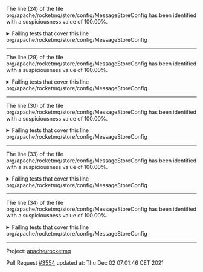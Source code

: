 The line (24) of the file org/apache/rocketmq/store/config/MessageStoreConfig has been identified with a suspiciousness value of 100.00%.

<details>
     <summary>Failing tests that cover this line</summary>

- `org.apache.rocketmq.store.MultiPathMappedFileQueueTest#testFullStorePath`
- `org.apache.rocketmq.store.AppendCallbackTest#testAppendMessageBatchSucc`
- `org.apache.rocketmq.store.DefaultMessageStoreCleanFilesTest#testDeleteExpiredFilesBySpaceFull`
- `org.apache.rocketmq.store.DefaultMessageStoreCleanFilesTest#testIsSpaceFullFunctionEmpty2Full`
- `org.apache.rocketmq.store.BatchPutMessageTest#testPutIPv6HostMessages`
- `org.apache.rocketmq.store.AppendCallbackTest#testAppendIPv6HostMessageBatchSucc`
- `org.apache.rocketmq.store.MultiPathMappedFileQueueTest#testGetLastMappedFile`
- `org.apache.rocketmq.store.AppendCallbackTest#testAppendIPv6HostMessageBatchEndOfFile`
- `org.apache.rocketmq.store.MultiPathMappedFileQueueTest#testLoadReadOnlyMappedFiles`
- `org.apache.rocketmq.store.DefaultMessageStoreCleanFilesTest#testDeleteExpiredFilesByTimeUp`
- `org.apache.rocketmq.store.MultiPathMappedFileQueueTest#testUpdatePathsOnline`
- `org.apache.rocketmq.store.DefaultMessageStoreCleanFilesTest#testIsSpaceFullFunctionFull2Empty`
- `org.apache.rocketmq.store.DefaultMessageStoreCleanFilesTest#testDeleteExpiredFilesManually`
- `org.apache.rocketmq.store.BatchPutMessageTest#testPutMessages`
- `org.apache.rocketmq.store.AppendCallbackTest#testAppendMessageBatchEndOfFile`
- `org.apache.rocketmq.store.DefaultMessageStoreCleanFilesTest#testDeleteFilesImmediatelyBySpaceFull`
- `org.apache.rocketmq.store.DefaultMessageStoreShutDownTest#testDispatchBehindWhenShutdown`
- `org.apache.rocketmq.store.DefaultMessageStoreCleanFilesTest#testIsSpaceFullMultiCommitLogStorePath`
</details>
org/apache/rocketmq/store/config/MessageStoreConfig

**********************************

The line (29) of the file org/apache/rocketmq/store/config/MessageStoreConfig has been identified with a suspiciousness value of 100.00%.

<details>
     <summary>Failing tests that cover this line</summary>

- `org.apache.rocketmq.store.MultiPathMappedFileQueueTest#testFullStorePath`
- `org.apache.rocketmq.store.AppendCallbackTest#testAppendMessageBatchSucc`
- `org.apache.rocketmq.store.DefaultMessageStoreCleanFilesTest#testDeleteExpiredFilesBySpaceFull`
- `org.apache.rocketmq.store.DefaultMessageStoreCleanFilesTest#testIsSpaceFullFunctionEmpty2Full`
- `org.apache.rocketmq.store.BatchPutMessageTest#testPutIPv6HostMessages`
- `org.apache.rocketmq.store.AppendCallbackTest#testAppendIPv6HostMessageBatchSucc`
- `org.apache.rocketmq.store.MultiPathMappedFileQueueTest#testGetLastMappedFile`
- `org.apache.rocketmq.store.AppendCallbackTest#testAppendIPv6HostMessageBatchEndOfFile`
- `org.apache.rocketmq.store.MultiPathMappedFileQueueTest#testLoadReadOnlyMappedFiles`
- `org.apache.rocketmq.store.DefaultMessageStoreCleanFilesTest#testDeleteExpiredFilesByTimeUp`
- `org.apache.rocketmq.store.MultiPathMappedFileQueueTest#testUpdatePathsOnline`
- `org.apache.rocketmq.store.DefaultMessageStoreCleanFilesTest#testIsSpaceFullFunctionFull2Empty`
- `org.apache.rocketmq.store.DefaultMessageStoreCleanFilesTest#testDeleteExpiredFilesManually`
- `org.apache.rocketmq.store.BatchPutMessageTest#testPutMessages`
- `org.apache.rocketmq.store.AppendCallbackTest#testAppendMessageBatchEndOfFile`
- `org.apache.rocketmq.store.DefaultMessageStoreCleanFilesTest#testDeleteFilesImmediatelyBySpaceFull`
- `org.apache.rocketmq.store.DefaultMessageStoreShutDownTest#testDispatchBehindWhenShutdown`
- `org.apache.rocketmq.store.DefaultMessageStoreCleanFilesTest#testIsSpaceFullMultiCommitLogStorePath`
</details>
org/apache/rocketmq/store/config/MessageStoreConfig

**********************************

The line (30) of the file org/apache/rocketmq/store/config/MessageStoreConfig has been identified with a suspiciousness value of 100.00%.

<details>
     <summary>Failing tests that cover this line</summary>

- `org.apache.rocketmq.store.MultiPathMappedFileQueueTest#testFullStorePath`
- `org.apache.rocketmq.store.AppendCallbackTest#testAppendMessageBatchSucc`
- `org.apache.rocketmq.store.DefaultMessageStoreCleanFilesTest#testDeleteExpiredFilesBySpaceFull`
- `org.apache.rocketmq.store.DefaultMessageStoreCleanFilesTest#testIsSpaceFullFunctionEmpty2Full`
- `org.apache.rocketmq.store.BatchPutMessageTest#testPutIPv6HostMessages`
- `org.apache.rocketmq.store.AppendCallbackTest#testAppendIPv6HostMessageBatchSucc`
- `org.apache.rocketmq.store.MultiPathMappedFileQueueTest#testGetLastMappedFile`
- `org.apache.rocketmq.store.AppendCallbackTest#testAppendIPv6HostMessageBatchEndOfFile`
- `org.apache.rocketmq.store.MultiPathMappedFileQueueTest#testLoadReadOnlyMappedFiles`
- `org.apache.rocketmq.store.DefaultMessageStoreCleanFilesTest#testDeleteExpiredFilesByTimeUp`
- `org.apache.rocketmq.store.MultiPathMappedFileQueueTest#testUpdatePathsOnline`
- `org.apache.rocketmq.store.DefaultMessageStoreCleanFilesTest#testIsSpaceFullFunctionFull2Empty`
- `org.apache.rocketmq.store.DefaultMessageStoreCleanFilesTest#testDeleteExpiredFilesManually`
- `org.apache.rocketmq.store.BatchPutMessageTest#testPutMessages`
- `org.apache.rocketmq.store.AppendCallbackTest#testAppendMessageBatchEndOfFile`
- `org.apache.rocketmq.store.DefaultMessageStoreCleanFilesTest#testDeleteFilesImmediatelyBySpaceFull`
- `org.apache.rocketmq.store.DefaultMessageStoreShutDownTest#testDispatchBehindWhenShutdown`
- `org.apache.rocketmq.store.DefaultMessageStoreCleanFilesTest#testIsSpaceFullMultiCommitLogStorePath`
</details>
org/apache/rocketmq/store/config/MessageStoreConfig

**********************************

The line (33) of the file org/apache/rocketmq/store/config/MessageStoreConfig has been identified with a suspiciousness value of 100.00%.

<details>
     <summary>Failing tests that cover this line</summary>

- `org.apache.rocketmq.store.MultiPathMappedFileQueueTest#testFullStorePath`
- `org.apache.rocketmq.store.AppendCallbackTest#testAppendMessageBatchSucc`
- `org.apache.rocketmq.store.DefaultMessageStoreCleanFilesTest#testDeleteExpiredFilesBySpaceFull`
- `org.apache.rocketmq.store.DefaultMessageStoreCleanFilesTest#testIsSpaceFullFunctionEmpty2Full`
- `org.apache.rocketmq.store.BatchPutMessageTest#testPutIPv6HostMessages`
- `org.apache.rocketmq.store.AppendCallbackTest#testAppendIPv6HostMessageBatchSucc`
- `org.apache.rocketmq.store.MultiPathMappedFileQueueTest#testGetLastMappedFile`
- `org.apache.rocketmq.store.AppendCallbackTest#testAppendIPv6HostMessageBatchEndOfFile`
- `org.apache.rocketmq.store.MultiPathMappedFileQueueTest#testLoadReadOnlyMappedFiles`
- `org.apache.rocketmq.store.DefaultMessageStoreCleanFilesTest#testDeleteExpiredFilesByTimeUp`
- `org.apache.rocketmq.store.MultiPathMappedFileQueueTest#testUpdatePathsOnline`
- `org.apache.rocketmq.store.DefaultMessageStoreCleanFilesTest#testIsSpaceFullFunctionFull2Empty`
- `org.apache.rocketmq.store.DefaultMessageStoreCleanFilesTest#testDeleteExpiredFilesManually`
- `org.apache.rocketmq.store.BatchPutMessageTest#testPutMessages`
- `org.apache.rocketmq.store.AppendCallbackTest#testAppendMessageBatchEndOfFile`
- `org.apache.rocketmq.store.DefaultMessageStoreCleanFilesTest#testDeleteFilesImmediatelyBySpaceFull`
- `org.apache.rocketmq.store.DefaultMessageStoreShutDownTest#testDispatchBehindWhenShutdown`
- `org.apache.rocketmq.store.DefaultMessageStoreCleanFilesTest#testIsSpaceFullMultiCommitLogStorePath`
</details>
org/apache/rocketmq/store/config/MessageStoreConfig

**********************************

The line (34) of the file org/apache/rocketmq/store/config/MessageStoreConfig has been identified with a suspiciousness value of 100.00%.

<details>
     <summary>Failing tests that cover this line</summary>

- `org.apache.rocketmq.store.MultiPathMappedFileQueueTest#testFullStorePath`
- `org.apache.rocketmq.store.AppendCallbackTest#testAppendMessageBatchSucc`
- `org.apache.rocketmq.store.DefaultMessageStoreCleanFilesTest#testDeleteExpiredFilesBySpaceFull`
- `org.apache.rocketmq.store.DefaultMessageStoreCleanFilesTest#testIsSpaceFullFunctionEmpty2Full`
- `org.apache.rocketmq.store.BatchPutMessageTest#testPutIPv6HostMessages`
- `org.apache.rocketmq.store.AppendCallbackTest#testAppendIPv6HostMessageBatchSucc`
- `org.apache.rocketmq.store.MultiPathMappedFileQueueTest#testGetLastMappedFile`
- `org.apache.rocketmq.store.AppendCallbackTest#testAppendIPv6HostMessageBatchEndOfFile`
- `org.apache.rocketmq.store.MultiPathMappedFileQueueTest#testLoadReadOnlyMappedFiles`
- `org.apache.rocketmq.store.DefaultMessageStoreCleanFilesTest#testDeleteExpiredFilesByTimeUp`
- `org.apache.rocketmq.store.MultiPathMappedFileQueueTest#testUpdatePathsOnline`
- `org.apache.rocketmq.store.DefaultMessageStoreCleanFilesTest#testIsSpaceFullFunctionFull2Empty`
- `org.apache.rocketmq.store.DefaultMessageStoreCleanFilesTest#testDeleteExpiredFilesManually`
- `org.apache.rocketmq.store.BatchPutMessageTest#testPutMessages`
- `org.apache.rocketmq.store.AppendCallbackTest#testAppendMessageBatchEndOfFile`
- `org.apache.rocketmq.store.DefaultMessageStoreCleanFilesTest#testDeleteFilesImmediatelyBySpaceFull`
- `org.apache.rocketmq.store.DefaultMessageStoreShutDownTest#testDispatchBehindWhenShutdown`
- `org.apache.rocketmq.store.DefaultMessageStoreCleanFilesTest#testIsSpaceFullMultiCommitLogStorePath`
</details>
org/apache/rocketmq/store/config/MessageStoreConfig

**********************************

Project: [apache/rocketmq](https://github.com/apache/rocketmq)

Pull Request [#3554](https://github.com/apache/rocketmq/pull/3554) updated at: Thu Dec 02 07:01:46 CET 2021